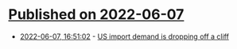 # [Published on 2022-06-07](index.md)

* [2022-06-07, 16:51:02](https://news.ycombinator.com/item?id=31657068) - [US import demand is dropping off a cliff](https://www.freightwaves.com/news/us-import-demand-drops-off-a-cliff)
